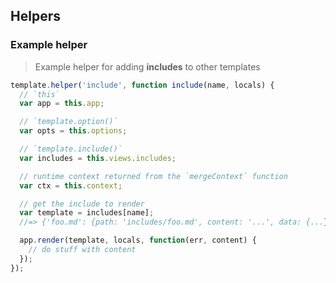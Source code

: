
## Helpers

### Example helper

> Example helper for adding **includes** to other templates


```js
template.helper('include', function include(name, locals) {
  // `this`
  var app = this.app;

  // `template.option()`
  var opts = this.options;

  // `template.include()`
  var includes = this.views.includes;

  // runtime context returned from the `mergeContext` function
  var ctx = this.context;

  // get the include to render
  var template = includes[name];
  //=> {'foo.md': {path: 'includes/foo.md', content: '...', data: {...}}}

  app.render(template, locals, function(err, content) {
    // do stuff with content
  });
});
```

